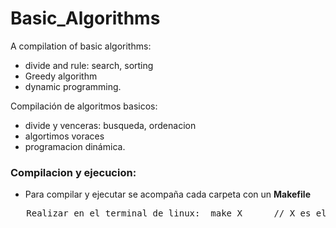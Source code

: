 # Basic_Algorithms

A compilation of basic algorithms:
- divide and rule: search, sorting
- Greedy algorithm
- dynamic programming.

Compilación de algoritmos basicos:
 - divide y venceras: busqueda, ordenacion
 - algortimos voraces
 - programacion dinámica.

### Compilacion y ejecucion:
 - Para compilar y ejecutar se acompaña cada carpeta con un **Makefile**
 <pre>
   Realizar en el terminal de linux:  make X      // X es el numero del ejercicio a construir
</pre>
